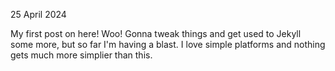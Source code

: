 25 April 2024

My first post on here! Woo! Gonna tweak things and get used to Jekyll some more, but so far I'm having a blast. I love simple platforms and nothing gets much more simplier than this. 